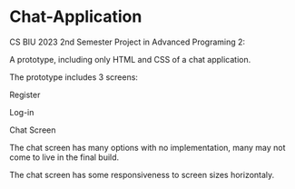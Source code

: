 # Chat-Application
CS BIU 2023 2nd Semester Project in Advanced Programing 2:

A prototype, including only HTML and CSS of a chat application.

The prototype includes 3 screens:

Register

Log-in

Chat Screen

The chat screen has many options with no implementation, many may not come to live in the final build.

The chat screen has some responsiveness to screen sizes horizontaly.
